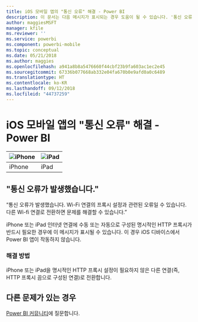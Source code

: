 ```yaml
---
title: iOS 모바일 앱의 "통신 오류" 해결 - Power BI
description: 이 문서는 다음 메시지가 표시되는 경우 도움이 될 수 있습니다. '통신 오류가 발생했습니다. Wi-Fi 연결의 프록시 설정과 관련된 오류일 수 있습니다.'
author: maggiesMSFT
manager: kfile
ms.reviewer: ''
ms.service: powerbi
ms.component: powerbi-mobile
ms.topic: conceptual
ms.date: 05/21/2018
ms.author: maggies
ms.openlocfilehash: a941a8b8a5476660f44cbf23b9fa603ac1ec2e45
ms.sourcegitcommit: 67336b077668ab332e04fa670b0e9afd0a0c6489
ms.translationtype: HT
ms.contentlocale: ko-KR
ms.lasthandoff: 09/12/2018
ms.locfileid: "44737259"
---
```

# <a name="fixing-communication-failures-in-ios-mobile-apps---power-bi"></a>iOS 모바일 앱의 "통신 오류" 해결 - Power BI

| ![iPhone](./media/mobile-known-issues-with-the-iphone-app/iphone-logo-50-px.png) | ![iPad](./media/mobile-known-issues-with-the-iphone-app/ipad-logo-50-px.png) |
|:--- |:--- |
| iPhone |iPad |

## <a name="we-encountered-communication-failures"></a>"통신 오류가 발생했습니다."
“통신 오류가 발생했습니다. Wi-Fi 연결의 프록시 설정과 관련된 오류일 수 있습니다. 다른 Wi-fi 연결로 전환하면 문제를 해결할 수 있습니다.”

iPhone 또는 iPad 인터넷 연결에 수동 또는 자동으로 구성된 명시적인 HTTP 프록시가 반드시 필요한 경우에 이 메시지가 표시될 수 있습니다. 이 경우 iOS 디바이스에서 Power BI 앱이 작동하지 않습니다.

### <a name="workaround"></a>해결 방법
iPhone 또는 iPad을 명시적인 HTTP 프록시 설정이 필요하지 않은 다른 연결(즉, HTTP 프록시 끔으로 구성된 연결)로 전환합니다.

## <a name="other-issues"></a>다른 문제가 있는 경우
[Power BI 커뮤니티](http://community.powerbi.com/)에 질문합니다.


